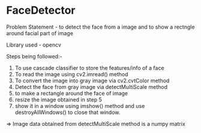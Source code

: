 # FaceDetector
Problem Statement - to detect the face from a image and to show a rectngle around facial part of image

Library used - opencv

Steps being followed:-

1.	To use cascade classifier to store the features/info of a face
2.	To read the image using cv2.imread() method
3.	To convert the image into gray image via cv2.cvtColor method
4.	Detect the face from gray image via detectMultiScale method
5.	to make a rectangle around the face of image
6.	resize the image obtained in step 5
7.	show it in a window using imshow() method and use destroyAllWindows() to close that window.




=> Image data obtained from detectMultiScale method is a numpy matrix 
